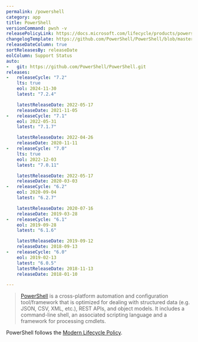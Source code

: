 ```yaml
---
permalink: /powershell
category: app
title: PowerShell
versionCommand: pwsh -v
releasePolicyLink: https://docs.microsoft.com/lifecycle/products/powershell
changelogTemplate: https://github.com/PowerShell/PowerShell/blob/master/CHANGELOG/__RELEASE_CYCLE__.md
releaseDateColumn: true
sortReleasesBy: releaseDate
eolColumn: Support Status
auto:
-   git: https://github.com/PowerShell/PowerShell.git
releases:
-   releaseCycle: "7.2"
    lts: true
    eol: 2024-11-30
    latest: "7.2.4"

    latestReleaseDate: 2022-05-17
    releaseDate: 2021-11-05
-   releaseCycle: "7.1"
    eol: 2022-05-31
    latest: "7.1.7"

    latestReleaseDate: 2022-04-26
    releaseDate: 2020-11-11
-   releaseCycle: "7.0"
    lts: true
    eol: 2022-12-03
    latest: "7.0.11"

    latestReleaseDate: 2022-05-17
    releaseDate: 2020-03-03
-   releaseCycle: "6.2"
    eol: 2020-09-04
    latest: "6.2.7"

    latestReleaseDate: 2020-07-16
    releaseDate: 2019-03-28
-   releaseCycle: "6.1"
    eol: 2019-09-28
    latest: "6.1.6"

    latestReleaseDate: 2019-09-12
    releaseDate: 2018-09-13
-   releaseCycle: "6.0"
    eol: 2019-02-13
    latest: "6.0.5"
    latestReleaseDate: 2018-11-13
    releaseDate: 2018-01-10

---
```


> [PowerShell](https://aka.ms/powershell)  is a cross-platform automation and configuration tool/framework that is optimized for dealing with structured data (e.g. JSON, CSV, XML, etc.), REST APIs, and object models. It includes a command-line shell, an associated scripting language and a framework for processing cmdlets.

PowerShell follows the [Modern Lifecycle Policy](https://docs.microsoft.com/powershell/scripting/powershell-support-lifecycle).
